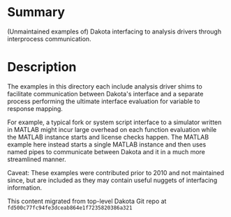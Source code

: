 # Summary

(Unmaintained examples of) Dakota interfacing to analysis drivers
through interprocess communication.

# Description

The examples in this directory each include analysis driver shims to
facilitate communication between Dakota's interface and a separate
process performing the ultimate interface evaluation for variable to
response mapping.

For example, a typical fork or system script interface to a simulator
written in MATLAB might incur large overhead on each function
evaluation while the MATLAB instance starts and license checks
happen. The MATLAB example here instead starts a single MATLAB
instance and then uses named pipes to communicate between Dakota and
it in a much more streamlined manner.

Caveat: These examples were contributed prior to 2010 and not
maintained since, but are included as they may contain useful nuggets
of interfacing information.

This content migrated from top-level Dakota Git repo at
`fd500c77fc94fe3dceab864e1f7235820386a321`
